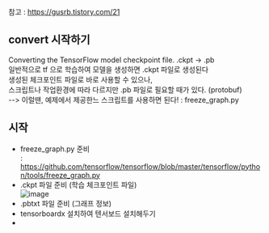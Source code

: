 참고 : https://gusrb.tistory.com/21  

## convert 시작하기
Converting the TensorFlow model checkpoint file.  .ckpt -> .pb  
일반적으로 tf 으로 학습하여 모델을 생성하면 .ckpt 파일로 생성된다  
생성된 체크포인트 파일로 바로 사용할 수 있으나,  
스크립트나 작업환경에 따라 다르지만 .pb 파일로 필요할 때가 있다. (protobuf)  
--> 이럴땐, 예제에서 제공한느 스크립트를 사용하면 된다! : freeze_graph.py  

## 시작
- freeze_graph.py 준비  
: https://github.com/tensorflow/tensorflow/blob/master/tensorflow/python/tools/freeze_graph.py  
- .ckpt 파일 준비 (학습 체크포인트 파일)  
![image](https://user-images.githubusercontent.com/56099627/163320985-3257f66c-6980-4f0c-99fc-3097402259d5.png)  
- .pbtxt 파일 준비 (그래프 정보)  
- tensorboardx 설치하여 텐서보드 설치해두기  
- 

